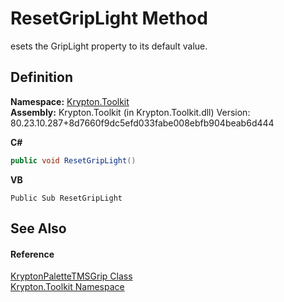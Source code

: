 # ResetGripLight Method


esets the GripLight property to its default value.



## Definition
**Namespace:** <a href="79d2eac2-21f4-54ff-7552-b20c33c30600.md">Krypton.Toolkit</a>  
**Assembly:** Krypton.Toolkit (in Krypton.Toolkit.dll) Version: 80.23.10.287+8d7660f9dc5efd033fabe008ebfb904beab6d444

**C#**
``` C#
public void ResetGripLight()
```
**VB**
``` VB
Public Sub ResetGripLight
```



## See Also


#### Reference
<a href="580aa737-aa16-4c02-c775-c8bd3bdefafa.md">KryptonPaletteTMSGrip Class</a>  
<a href="79d2eac2-21f4-54ff-7552-b20c33c30600.md">Krypton.Toolkit Namespace</a>  
